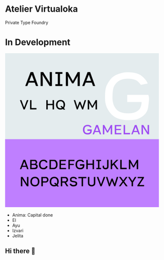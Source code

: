 # Atelier Virtualoka
Private Type Foundry

# In Development
![Anima](https://github.com/micheliaHEART/Aset/blob/706b6ae28034753345321e7b1225f50794d05db1/Anima%20v0.1%20alpha.png)
- Anima: Capital done
- El
- Ayu
- Izvari
- Jelita
## Hi there 👋

<!--

**Here are some ideas to get you started:**

🙋‍♀️ A short introduction - what is your organization all about?
🌈 Contribution guidelines - how can the community get involved?
👩‍💻 Useful resources - where can the community find your docs? Is there anything else the community should know?
🍿 Fun facts - what does your team eat for breakfast?
🧙 Remember, you can do mighty things with the power of [Markdown](https://docs.github.com/github/writing-on-github/getting-started-with-writing-and-formatting-on-github/basic-writing-and-formatting-syntax)
-->
